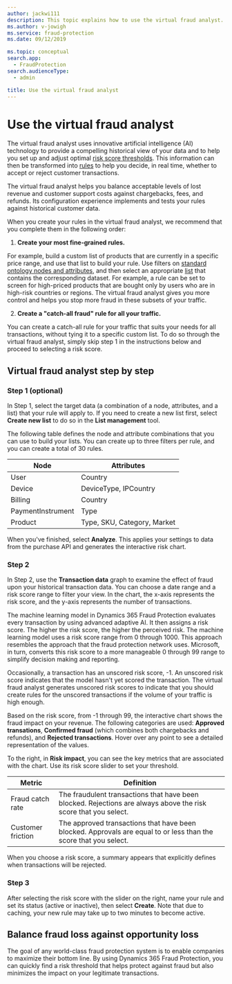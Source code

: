 ```yaml
---
author: jackwi111
description: This topic explains how to use the virtual fraud analyst.
ms.author: v-jowigh
ms.service: fraud-protection
ms.date: 09/12/2019

ms.topic: conceptual
search.app: 
  - FraudProtection
search.audienceType:
  - admin

title: Use the virtual fraud analyst
---
```


# Use the virtual fraud analyst

The virtual fraud analyst uses innovative artificial intelligence (AI) technology to provide a compelling historical view of your data and to help you set up and adjust optimal [risk score thresholds](scorecard.md). This information can then be transformed into [rules](lists-rules.md) to help you decide, in real time, whether to accept or reject customer transactions.

The virtual fraud analyst helps you balance acceptable levels of lost revenue and customer support costs against chargebacks, fees, and refunds. Its configuration experience implements and tests your rules against historical customer data.

When you create your rules in the virtual fraud analyst, we recommend that you complete them in the following order:

1. **Create your most fine-grained rules.**

For example, build a custom list of products that are currently in a specific price range, and use that list to build your rule. Use filters on [standard ontology nodes and attributes](graph-explorer.md), and then select an appropriate [list](lists-rules.md) that contains the corresponding dataset. For example, a rule can be set to screen for high-priced products that are bought only by users who are in high-risk countries or regions. The virtual fraud analyst gives you more control and helps you stop more fraud in these subsets of your traffic.

2. **Create a "catch-all fraud" rule for all your traffic.**

You can create a catch-all rule for your traffic that suits your needs for all transactions, without tying it to a specific custom list. To do so through the virtual fraud analyst, simply skip step 1 in the instructions below and proceed to selecting a risk score.

## Virtual fraud analyst step by step

### Step 1 (optional)
In Step 1, select the target data (a combination of a node, attributes, and a list) that your rule will apply to. If you need to create a new list first, select **Create new list** to do so in the **List management** tool.

The following table defines the node and attribute combinations that you can use to build your lists. You can create up to three filters per rule, and you can create a total of 30 rules.

| Node | Attributes 
|---|---|
| User | Country |
| Device | DeviceType, IPCountry |
| Billing | Country |
| PaymentInstrument | Type |
| Product | Type, SKU, Category, Market |

When you've finished, select **Analyze**. This applies your settings to data from the purchase API and generates the interactive risk chart.

### Step 2
In Step 2, use the **Transaction data** graph to examine the effect of fraud upon your historical transaction data. You can choose a date range and a risk score range to filter your view. In the chart, the x-axis represents the risk score, and the y-axis represents the number of transactions.

The machine learning model in Dynamics 365 Fraud Protection evaluates every transaction by using advanced adaptive AI. It then assigns a risk score. The higher the risk score, the higher the perceived risk. The machine learning model uses a risk score range from 0 through 1000. This approach resembles the approach that the fraud protection network uses. Microsoft, in turn, converts this risk score to a more manageable 0 through 99 range to simplify decision making and reporting.

Occasionally, a transaction has an unscored risk score, -1. An unscored risk score indicates that the model hasn't yet scored the transaction. The virtual fraud analyst generates unscored risk scores to indicate that you should create rules for the unscored transactions if the volume of your traffic is high enough.

Based on the risk score, from -1 through 99, the interactive chart shows the fraud impact on your revenue. The following categories are used: **Approved transations**, **Confirmed fraud** (which combines both chargebacks and refunds), and **Rejected transactions**. Hover over any point to see a detailed representation of the values.

To the right, in **Risk impact**, you can see the key metrics that are associated with the chart. Use its risk score slider to set your threshold.

| Metric | Definition |
|---|---|
| Fraud catch rate | The fraudulent transactions that have been blocked. Rejections are always above the risk score that you select. |
| Customer friction | The approved transactions that have been blocked. Approvals are equal to or less than the score that you select. |

When you choose a risk score, a summary appears that explicitly defines when transactions will be rejected.

### Step 3
After selecting the risk score with the slider on the right, name your rule and set its status (active or inactive), then select **Create**. Note that due to caching, your new rule may take up to two minutes to become active.

## Balance fraud loss against opportunity loss

The goal of any world-class fraud protection system is to enable companies to maximize their bottom line. By using Dynamics 365 Fraud Protection, you can quickly find a risk threshold that helps protect against fraud but also minimizes the impact on your legitimate transactions.
